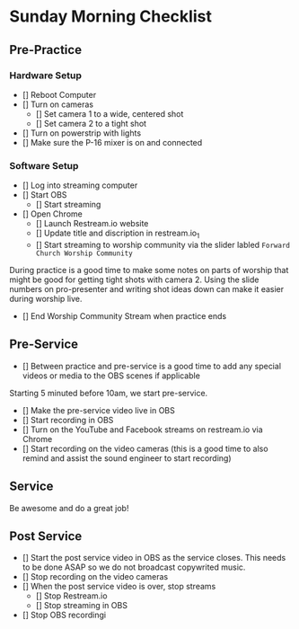 # Sunday Morning Checklist

## Pre-Practice

### Hardware Setup

- [] Reboot Computer
- [] Turn on cameras
  - [] Set camera 1 to a wide, centered shot
  - [] Set camera 2 to a tight shot
- [] Turn on powerstrip with lights
- [] Make sure the P-16 mixer is on and connected

### Software Setup

- [] Log into streaming computer
- [] Start OBS
  - [] Start streaming
- [] Open Chrome
  - [] Launch Restream.io website
  - [] Update title and discription in restream.io<sub>1</sub>
  - [] Start streaming to worship community via the slider labled `Forward Church Worship Community`

During practice is a good time to make some notes on parts of worship that might be good for getting tight shots with camera 2.  Using the slide numbers on pro-presenter and writing shot ideas down can make it easier during worship live.

- [] End Worship Community Stream when practice ends

## Pre-Service

- [] Between practice and pre-service is a good time to add any special videos or media to the OBS scenes if applicable

Starting 5 minuted before 10am, we start pre-service.

- [] Make the pre-service video live in OBS
- [] Start recording in OBS
- [] Turn on the YouTube and Facebook streams on restream.io via Chrome
- [] Start recording on the video cameras (this is a good time to also remind and assist the sound engineer to start recording)

## Service

Be awesome and do a great job!

## Post Service

- [] Start the post service video in OBS as the service closes.  This needs to be done ASAP so we do not broadcast copywrited music.
- [] Stop recording on the video cameras
- [] When the post service video is over, stop streams
  - [] Stop Restream.io
  - [] Stop streaming in OBS
- [] Stop OBS recordingi
